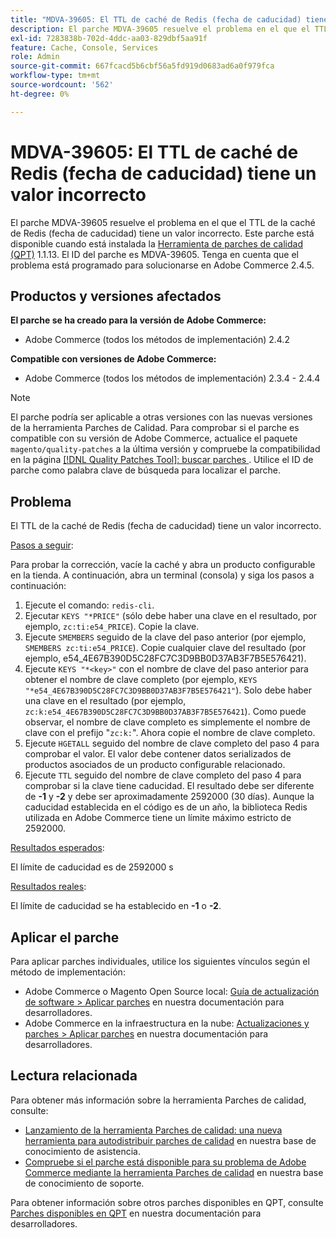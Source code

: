 ```yaml
---
title: "MDVA-39605: El TTL de caché de Redis (fecha de caducidad) tiene un valor incorrecto"
description: El parche MDVA-39605 resuelve el problema en el que el TTL de la caché de Redis (fecha de caducidad) tiene un valor incorrecto. Este parche está disponible cuando está instalada la [Quality Patches Tool (QPT)](/help/announcements/adobe-commerce-announcements/magento-quality-patches-released-new-tool-to-self-serve-quality-patches.md) 1.1.13. El ID del parche es MDVA-39605. Tenga en cuenta que el problema está programado para solucionarse en Adobe Commerce 2.4.5.
exl-id: 7283838b-702d-4ddc-aa03-829dbf5aa91f
feature: Cache, Console, Services
role: Admin
source-git-commit: 667fcacd5b6cbf56a5fd919d0683ad6a0f979fca
workflow-type: tm+mt
source-wordcount: '562'
ht-degree: 0%

---
```


# MDVA-39605: El TTL de caché de Redis (fecha de caducidad) tiene un valor incorrecto

El parche MDVA-39605 resuelve el problema en el que el TTL de la caché de Redis (fecha de caducidad) tiene un valor incorrecto. Este parche está disponible cuando está instalada la [Herramienta de parches de calidad (QPT)](/help/announcements/adobe-commerce-announcements/magento-quality-patches-released-new-tool-to-self-serve-quality-patches.md) 1.1.13. El ID del parche es MDVA-39605. Tenga en cuenta que el problema está programado para solucionarse en Adobe Commerce 2.4.5.

## Productos y versiones afectados

**El parche se ha creado para la versión de Adobe Commerce:**

* Adobe Commerce (todos los métodos de implementación) 2.4.2

**Compatible con versiones de Adobe Commerce:**

* Adobe Commerce (todos los métodos de implementación) 2.3.4 - 2.4.4

>[!NOTE]
>
>El parche podría ser aplicable a otras versiones con las nuevas versiones de la herramienta Parches de Calidad. Para comprobar si el parche es compatible con su versión de Adobe Commerce, actualice el paquete `magento/quality-patches` a la última versión y compruebe la compatibilidad en la página [[!DNL Quality Patches Tool]: buscar parches ](https://devdocs.magento.com/quality-patches/tool.html#patch-grid). Utilice el ID de parche como palabra clave de búsqueda para localizar el parche.

## Problema

El TTL de la caché de Redis (fecha de caducidad) tiene un valor incorrecto.

<u>Pasos a seguir</u>:

Para probar la corrección, vacíe la caché y abra un producto configurable en la tienda. A continuación, abra un terminal (consola) y siga los pasos a continuación:

1. Ejecute el comando: `redis-cli`.
1. Ejecutar `KEYS "*PRICE"` (sólo debe haber una clave en el resultado, por ejemplo, `zc:ti:e54_PRICE`). Copie la clave.
1. Ejecute `SMEMBERS` seguido de la clave del paso anterior (por ejemplo, `SMEMBERS zc:ti:e54_PRICE`). Copie cualquier clave del resultado (por ejemplo, e54_4E67B390D5C28FC7C3D9BB0D37AB3F7B5E576421).
1. Ejecute `KEYS "*<key>"` con el nombre de clave del paso anterior para obtener el nombre de clave completo (por ejemplo, `KEYS "*e54_4E67B390D5C28FC7C3D9BB0D37AB3F7B5E576421"`). Solo debe haber una clave en el resultado (por ejemplo, `zc:k:e54_4E67B390D5C28FC7C3D9BB0D37AB3F7B5E576421`). Como puede observar, el nombre de clave completo es simplemente el nombre de clave con el prefijo &quot;`zc:k:`&quot;. Ahora copie el nombre de clave completo.
1. Ejecute `HGETALL` seguido del nombre de clave completo del paso 4 para comprobar el valor. El valor debe contener datos serializados de productos asociados de un producto configurable relacionado.
1. Ejecute `TTL` seguido del nombre de clave completo del paso 4 para comprobar si la clave tiene caducidad. El resultado debe ser diferente de **-1** y **-2** y debe ser aproximadamente 2592000 (30 días). Aunque la caducidad establecida en el código es de un año, la biblioteca Redis utilizada en Adobe Commerce tiene un límite máximo estricto de 2592000.

<u>Resultados esperados</u>:

El límite de caducidad es de 2592000 s

<u>Resultados reales</u>:

El límite de caducidad se ha establecido en **-1** o **-2**.

## Aplicar el parche

Para aplicar parches individuales, utilice los siguientes vínculos según el método de implementación:

* Adobe Commerce o Magento Open Source local: [Guía de actualización de software > Aplicar parches](https://devdocs.magento.com/guides/v2.4/comp-mgr/patching/mqp.html) en nuestra documentación para desarrolladores.
* Adobe Commerce en la infraestructura en la nube: [Actualizaciones y parches > Aplicar parches](https://devdocs.magento.com/cloud/project/project-patch.html) en nuestra documentación para desarrolladores.

## Lectura relacionada

Para obtener más información sobre la herramienta Parches de calidad, consulte:

* [Lanzamiento de la herramienta Parches de calidad: una nueva herramienta para autodistribuir parches de calidad](/help/announcements/adobe-commerce-announcements/magento-quality-patches-released-new-tool-to-self-serve-quality-patches.md) en nuestra base de conocimiento de asistencia.
* [Compruebe si el parche está disponible para su problema de Adobe Commerce mediante la herramienta Parches de calidad](/help/support-tools/patches-available-in-qpt-tool/check-patch-for-magento-issue-with-magento-quality-patches.md) en nuestra base de conocimiento de soporte.

Para obtener información sobre otros parches disponibles en QPT, consulte [Parches disponibles en QPT](https://devdocs.magento.com/quality-patches/tool.html#patch-grid) en nuestra documentación para desarrolladores.

